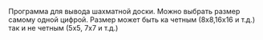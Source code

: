 Программа для вывода шахматной доски. 
Можно выбрать размер самому одной цифрой. Размер может быть ка четным (8х8,16х16 и т.д.) так и не четным (5х5, 7х7 и т.д.)
